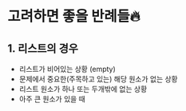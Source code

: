 # 고려하면 좋을 반례들🔥

## 1. 리스트의 경우

  - 리스트가 비어있는 상황 (empty)
  - 문제에서 중요한(주목하고 있는) 해당 원소가 없는 상황
  - 리스트 원소가 하나 또는 두개밖에 없는 상황
  - 아주 큰 원소가 있을 때 
